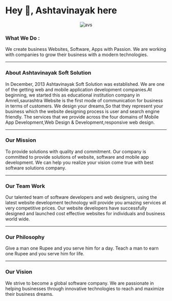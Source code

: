 # Hey 👋, Ashtavinayak here

<p align='center'>
  <img src='https://ashtavinayaksoftsolution.in/public/images/AV.png' alt='avs' />
</p>

### What We Do :
We create business Websites, Software, Apps with Passion. We are working with companies to grow their business with a modern technologies.

---

### About Ashtavinayak Soft Solution
In December, 2013 Ashtavinayak Soft Solution was established. We are one of the getting web and mobile application development companies.At beginning, we started this as educational institution company in Amreli,saurashtra Website is the first mode of communication for business in terms of customers. We design your dreams,So that they represent your business which the website designing process is user and search engine friendly. The services that we provide across the four domains of Mobile App Development,Web Design & Development,responsive web design.

---

### Our Mission
To provide solutions with quality and commitment. Our company is committed to provide solutions of website, software and mobile app development. We can help you realize your vision come true with best software solutions company.

---

### Our Team Work
Our talented team of software developers and web designers, using the latest website development technology will provide you amazing services at very competitive prices. Our website developers have successfully designed and launched cost effective websites for individuals and business world wide.

---

### Our Philosophy
Give a man one Rupee and you serve him for a day. Teach a man to earn one Rupee and you serve him for life.

---

### Our Vision
We strive to become a global software company. We are passionate in helping businesses through innovative technologies to reach and maximize their business dreams.
